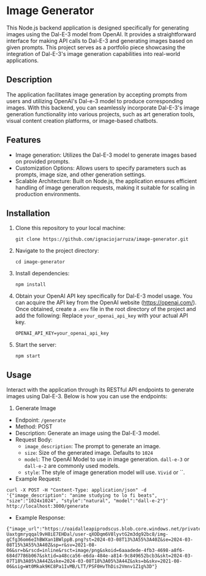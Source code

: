 # Image Generator

This Node.js backend application is designed specifically for generating images using the Dal-E-3 model from OpenAI. It provides a straightforward interface for making API calls to Dal-E-3 and generating images based on given prompts. This project serves as a portfolio piece showcasing the integration of Dal-E-3's image generation capabilities into real-world applications.

## Description

The application facilitates image generation by accepting prompts from users and utilizing OpenAI's Dal-e-3 model to produce corresponding images. With this backend, you can seamlessly incorporate Dal-E-3's image generation functionality into various projects, such as art generation tools, visual content creation platforms, or image-based chatbots.

## Features

- Image generation: Utilizes the Dal-E-3 model to generate images based on provided prompts.
- Customization Options: Allows users to specify parameters such as prompts, image size, and other generation settings.
- Scalable Architecture: Built on Node.js, the application ensures efficient handling of image generation requests, making it suitable for scaling in production environments.

## Installation

1. Clone this repository to your local machine:

   ```
   git clone https://github.com/ignaciojarruza/image-generator.git
   ```

2. Navigate to the project directory:

   ```
   cd image-generator
   ```

3. Install dependencies:

   ```
   npm install
   ```

4. Obtain your OpenAI API key specifically for Dal-E-3 model usage. You can acquire the API key from the OpenAI website (https://openai.com/). Once obtained, create a `.env` file in the root directory of the project and add the following:
   Replace `your_openai_api_key` with your actual API key.

   ```
   OPENAI_API_KEY=your_openai_api_key
   ```

5. Start the server:
   ```
   npm start
   ```

## Usage

Interact with the application through its RESTful API endpoints to generate images using Dal-E-3. Below is how you can use the endpoints:

1. Generate Image

- Endpoint: `/generate`
- Method: POST
- Description: Generate an image using the Dal-E-3 model.
- Request Body:
  - `image_description`: The prompt to generate an image.
  - `size`: Size of the generated image. Defaults to `1024`
  - `model`: The OpenAI Model to use in image generation. `dall-e-3` or `dall-e-2` are commonly used models.
  - `style`: The style of image generation model will use. `Vivid` or ``.
- Example Request:

```
curl -X POST -H "Content-Type: application/json" -d '{"image_description": "anime studying to lo fi beats", "size":"1024x1024", "style":"natural", "model":"dall-e-2"}' http://localhost:3000/generate
```

- Example Response:

```
{"image_url":"https://oaidalleapiprodscus.blob.core.windows.net/private/org-Uaxtgmryqqal9vH8iE7EHDal/user-qXODqm6V8lyvtG2m3dg92bc8/img-gCfg36om6eIhBWXan1BWlppB.png?st=2024-03-08T13%3A55%3A40Z&se=2024-03-08T15%3A55%3A40Z&sp=r&sv=2021-08-06&sr=b&rscd=inline&rsct=image/png&skoid=6aaadede-4fb3-4698-a8f6-684d7786b067&sktid=a48cca56-e6da-484e-a814-9c849652bcb3&skt=2024-03-07T18%3A05%3A44Z&ske=2024-03-08T18%3A05%3A44Z&sks=b&skv=2021-08-06&sig=Wt0Mkak9KC8Pa1IvMB/LTT/PSF0HvThDis2Vmnv1Z1g%3D"}
```
